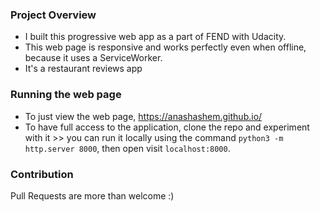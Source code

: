 ### Project Overview
- I built this progressive web app as a part of FEND with Udacity. 
- This web page is responsive and works perfectly even when offline, because it uses a ServiceWorker.
- It's a restaurant reviews app

### Running the web page
- To just view the web page, https://anashashem.github.io/
- To have full access to the application, clone the repo and experiment with it >>
you can run it locally using the command `python3 -m http.server 8000`, then open visit `localhost:8000`.

### Contribution
Pull Requests are more than welcome :) 
